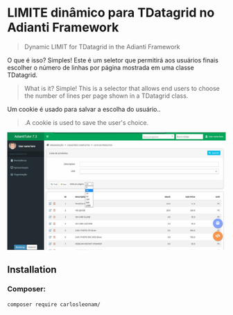 # **LIMITE dinâmico para TDatagrid no Adianti Framework**
> Dynamic LIMIT for TDatagrid in the Adianti Framework
<!--
[![NPM Version][npm-image]][npm-url]
[![Build Status][travis-image]][travis-url]
[![Downloads Stats][npm-downloads]][npm-url]
 -->

O que é isso? Simples! Este é um seletor que permitirá aos usuários finais escolher o número de linhas por página mostrada em uma classe TDatagrid.
>What is it? Simple! This is a selector that allows end users to choose the number of lines per page shown in a TDatagrid class.

Um cookie é usado para salvar a escolha do usuário..
>.A cookie is used to save the user's choice.

![](github_cover.jpg)

## **Installation**

### Composer:
```sh
composer require carlosleonam/
```

